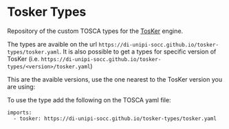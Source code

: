 # Tosker Types
Repository of the custom TOSCA types for the [TosKer](https://github.com/di-unipi-socc/TosKer) engine.

The types are avaible on the url `https://di-unipi-socc.github.io/tosker-types/tosker.yaml`. It is also possible to get a types for specific version of TosKer (i.e. `https://di-unipi-socc.github.io/tosker-types/<version>/tosker.yaml`)

This are the avaible versions, use the one nearest to the TosKer version you are using:
<!--version_list-->

To use the type add the following on the TOSCA yaml file:
```
imports:
  - tosker: https://di-unipi-socc.github.io/tosker-types/tosker.yaml
```
